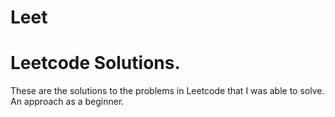 # Leet
# Leetcode Solutions.
These are the solutions to the problems in Leetcode that I was able to solve.
An approach as a beginner.
